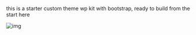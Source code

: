 this is a starter custom theme wp kit with bootstrap, ready to build from the start here

![img](http://i.imgur.com/qLHxiD0.jpg)